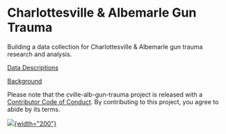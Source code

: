 # Charlottesville & Albemarle Gun Trauma

Building a data collection for Charlottesville & Albemarle gun trauma research and analysis.

[Data Descriptions](https://virginiaequitycenter.github.io/cville-alb-gun-trauma/data_descriptions)

[Background](https://virginiaequitycenter.github.io/cville-alb-gun-trauma/background)

Please note that the cville-alb-gun-trauma project is released with a [Contributor Code of Conduct](https://contributor-covenant.org/version/2/1/CODE_OF_CONDUCT.html). By contributing to this project, you agree to abide by its terms.

[![](https://virginiaequitycenter.github.io/cville-equity-atlas/assets/img/equity-center-logo.png){width="200"}](https://www.virginiaequitycenter.org/)
